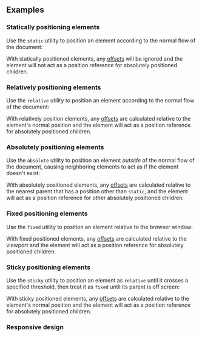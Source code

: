 ## Examples

### Statically positioning elements

Use the `static` utility to position an element according to the normal flow of the document:

With statically positioned elements, any [offsets](/docs/top-right-bottom-left) will be ignored and the element will not act as a position reference for absolutely positioned children.

### Relatively positioning elements

Use the `relative` utility to position an element according to the normal flow of the document:

With relatively position elements, any [offsets](/docs/top-right-bottom-left) are calculated relative to the element's normal position and the element will act as a position reference for absolutely positioned children.

### Absolutely positioning elements

Use the `absolute` utility to position an element _outside_ of the normal flow of the document, causing neighboring elements to act as if the element doesn't exist:

With absolutely positioned elements, any [offsets](/docs/top-right-bottom-left) are calculated relative to the nearest parent that has a position other than `static`, and the element will act as a position reference for other absolutely positioned children.

### Fixed positioning elements

Use the `fixed` utility to position an element relative to the browser window:

With fixed positioned elements, any [offsets](/docs/top-right-bottom-left) are calculated relative to the viewport and the element will act as a position reference for absolutely positioned children:

### Sticky positioning elements

Use the `sticky` utility to position an element as `relative` until it crosses a specified threshold, then treat it as `fixed` until its parent is off screen:

With sticky positioned elements, any [offsets](/docs/top-right-bottom-left) are calculated relative to the element's normal position and the element will act as a position reference for absolutely positioned children.

### Responsive design
